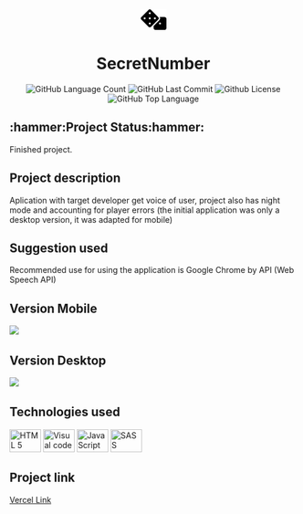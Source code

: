 <div align="center">
<img src="https://github.com/Guilbertoliveira/SecretNumber/blob/main/img/dice.svg" width="45">
<h1>SecretNumber </h1>
<img alt="GitHub Language Count" src="https://img.shields.io/github/languages/count/Guilbertoliveira/SecretNumber" />
<img alt="GitHub Last Commit" src="https://img.shields.io/github/last-commit/Guilbertoliveira/SecretNumber" />
<img alt="Github License" src="https://img.shields.io/github/license/Guilbertoliveira/SecretNumber" />
<img alt="GitHub Top Language" src="https://img.shields.io/github/languages/top/Guilbertoliveira/SecretNumber" />

</div>

<h2>:hammer:Project Status:hammer:</h2>
<p>Finished project.</p>
<h2>Project description</h2>
<p>Aplication with target developer get voice of user, project also has night mode and accounting for player errors (the initial application was only a desktop version, it was adapted for mobile)</p>

<h2>Suggestion used</h2>
</p>Recommended use for using the application is Google Chrome by API (Web Speech API)</p>

<h2 >Version Mobile</h2>
<img src="https://user-images.githubusercontent.com/41201436/223500098-2ef0e547-dc75-4a3e-a193-2b6df5a4d1e7.gif">

<h2>Version Desktop</h2>
<img src="https://user-images.githubusercontent.com/41201436/223500826-c642b46c-a012-4b6f-afb5-6e3091ad0b12.gif">


<h2>Technologies used</h2>
        <p>
        <img src="https://cdn.jsdelivr.net/gh/devicons/devicon/icons/html5/html5-plain-wordmark.svg" height="40" width="55" title="HTML 5" />
        <img src="https://cdn.jsdelivr.net/gh/devicons/devicon/icons/visualstudio/visualstudio-plain.svg" height="40" width="55" title="Visual code"  />
        <img src="https://cdn.jsdelivr.net/gh/devicons/devicon/icons/javascript/javascript-plain.svg" height="40" width="55" title="JavaScript"/>
        <img src="https://cdn.jsdelivr.net/gh/devicons/devicon/icons/sass/sass-original.svg" height="40" width="55" title="SASS" />
        </p> 
<h2> Project link </h2>
<a href="https://secret-number-fawn.vercel.app/">Vercel Link</a>
